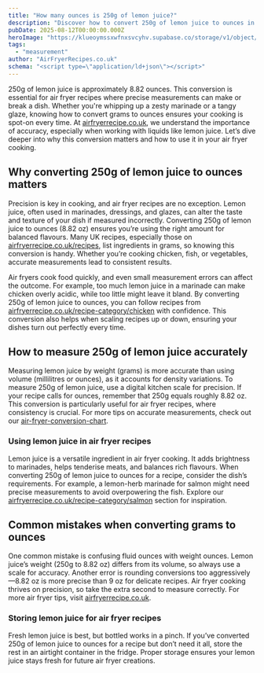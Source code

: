 ```yaml
---
title: "How many ounces is 250g of lemon juice?"
description: "Discover how to convert 250g of lemon juice to ounces in seconds. Perfect for air fryer recipes and precise cooking measurements."
pubDate: 2025-08-12T00:00:00.000Z
heroImage: "https://klueoymssxwfnxsvcyhv.supabase.co/storage/v1/object/public/md/how-many-ounces-is-250g-lemon-juice-421f4ee6.webp"
tags:
  - "measurement"
author: "AirFryerRecipes.co.uk"
schema: "<script type=\"application/ld+json\"></script>"
---
```


<p>250g of lemon juice is approximately 8.82 ounces. This conversion is essential for air fryer recipes where precise measurements can make or break a dish. Whether you're whipping up a zesty marinade or a tangy glaze, knowing how to convert grams to ounces ensures your cooking is spot-on every time. At <a href=https://www.airfryerrecipe.co.uk>airfryerrecipe.co.uk</a>, we understand the importance of accuracy, especially when working with liquids like lemon juice. Let’s dive deeper into why this conversion matters and how to use it in your air fryer cooking.</p>

<h2>Why converting 250g of lemon juice to ounces matters</h2>
<p>Precision is key in cooking, and air fryer recipes are no exception. Lemon juice, often used in marinades, dressings, and glazes, can alter the taste and texture of your dish if measured incorrectly. Converting 250g of lemon juice to ounces (8.82 oz) ensures you’re using the right amount for balanced flavours. Many UK recipes, especially those on <a href=https://www.airfryerrecipe.co.uk/recipes>airfryerrecipe.co.uk/recipes</a>, list ingredients in grams, so knowing this conversion is handy. Whether you’re cooking chicken, fish, or vegetables, accurate measurements lead to consistent results.</p>

<p>Air fryers cook food quickly, and even small measurement errors can affect the outcome. For example, too much lemon juice in a marinade can make chicken overly acidic, while too little might leave it bland. By converting 250g of lemon juice to ounces, you can follow recipes from <a href=https://www.airfryerrecipe.co.uk/recipe-category/chicken>airfryerrecipe.co.uk/recipe-category/chicken</a> with confidence. This conversion also helps when scaling recipes up or down, ensuring your dishes turn out perfectly every time.</p>

<h2>How to measure 250g of lemon juice accurately</h2>
<p>Measuring lemon juice by weight (grams) is more accurate than using volume (millilitres or ounces), as it accounts for density variations. To measure 250g of lemon juice, use a digital kitchen scale for precision. If your recipe calls for ounces, remember that 250g equals roughly 8.82 oz. This conversion is particularly useful for air fryer recipes, where consistency is crucial. For more tips on accurate measurements, check out our <a href=https://www.airfryerrecipe.co.uk/air-fryer-conversion-chart>air-fryer-conversion-chart</a>.</p>

<h3>Using lemon juice in air fryer recipes</h3>
<p>Lemon juice is a versatile ingredient in air fryer cooking. It adds brightness to marinades, helps tenderise meats, and balances rich flavours. When converting 250g of lemon juice to ounces for a recipe, consider the dish’s requirements. For example, a lemon-herb marinade for salmon might need precise measurements to avoid overpowering the fish. Explore our <a href=https://www.airfryerrecipe.co.uk/recipe-category/salmon>airfryerrecipe.co.uk/recipe-category/salmon</a> section for inspiration.</p>

<h2>Common mistakes when converting grams to ounces</h2>
<p>One common mistake is confusing fluid ounces with weight ounces. Lemon juice’s weight (250g to 8.82 oz) differs from its volume, so always use a scale for accuracy. Another error is rounding conversions too aggressively—8.82 oz is more precise than 9 oz for delicate recipes. Air fryer cooking thrives on precision, so take the extra second to measure correctly. For more air fryer tips, visit <a href=https://www.airfryerrecipe.co.uk>airfryerrecipe.co.uk</a>.</p>

<h3>Storing lemon juice for air fryer recipes</h3>
<p>Fresh lemon juice is best, but bottled works in a pinch. If you’ve converted 250g of lemon juice to ounces for a recipe but don’t need it all, store the rest in an airtight container in the fridge. Proper storage ensures your lemon juice stays fresh for future air fryer creations.</p>
